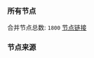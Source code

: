 ### 所有节点
合并节点总数: `1800`
[节点链接](https://raw.githubusercontent.com/rzhy1/11/master/sub/sub_merge_base64.txt)

### 节点来源